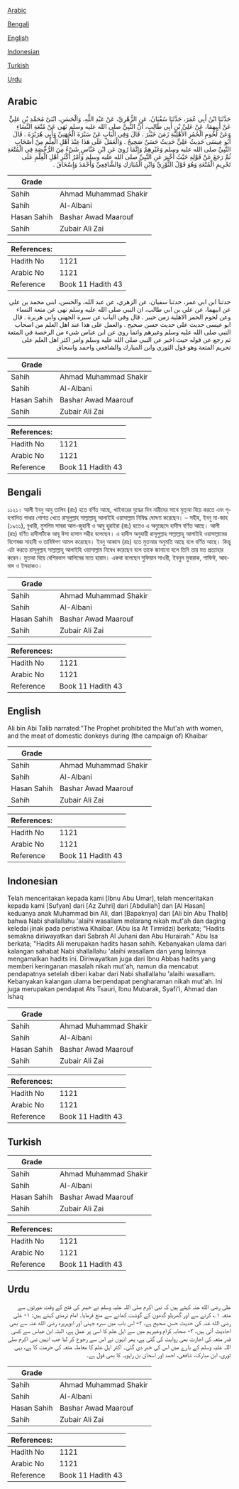 [Arabic](#arabic)

[Bengali](#bengali)

[English](#english)

[Indonesian](#indonesian)

[Turkish](#turkish)

[Urdu](#urdu)

## Arabic


<div dir="rtl" lang="ar" style={{fontSize:'larger',backgroundColor:'#f8f9fa',padding:20}}>
حَدَّثَنَا ابْنُ أَبِي عُمَرَ، حَدَّثَنَا سُفْيَانُ، عَنِ الزُّهْرِيِّ، عَنْ عَبْدِ اللَّهِ، وَالْحَسَنِ، ابْنَىْ مُحَمَّدِ بْنِ عَلِيٍّ عَنْ أَبِيهِمَا، عَنْ عَلِيِّ بْنِ أَبِي طَالِبٍ، أَنَّ النَّبِيَّ صلى الله عليه وسلم نَهَى عَنْ مُتْعَةِ النِّسَاءِ وَعَنْ لُحُومِ الْحُمُرِ الأَهْلِيَّةِ زَمَنَ خَيْبَرَ ‏.‏ قَالَ وَفِي الْبَابِ عَنْ سَبْرَةَ الْجُهَنِيِّ وَأَبِي هُرَيْرَةَ ‏.‏ قَالَ أَبُو عِيسَى حَدِيثُ عَلِيٍّ حَدِيثٌ حَسَنٌ صَحِيحٌ ‏.‏ وَالْعَمَلُ عَلَى هَذَا عِنْدَ أَهْلِ الْعِلْمِ مِنْ أَصْحَابِ النَّبِيِّ صلى الله عليه وسلم وَغَيْرِهِمْ وَإِنَّمَا رُوِيَ عَنِ ابْنِ عَبَّاسٍ شَيْءٌ مِنَ الرُّخْصَةِ فِي الْمُتْعَةِ ثُمَّ رَجَعَ عَنْ قَوْلِهِ حَيْثُ أُخْبِرَ عَنِ النَّبِيِّ صلى الله عليه وسلم وَأَمْرُ أَكْثَرِ أَهْلِ الْعِلْمِ عَلَى تَحْرِيمِ الْمُتْعَةِ وَهُوَ قَوْلُ الثَّوْرِيِّ وَابْنِ الْمُبَارَكِ وَالشَّافِعِيِّ وَأَحْمَدَ وَإِسْحَاقَ ‏.‏
</div>
<div style={{backgroundColor:'#f8f9fa',padding:20, marginBottom: 10}}><table> <thead> <tr> <th>Grade</th> <th></th> </tr> </thead> <tbody> <tr><td>Sahih</td><td>Ahmad Muhammad Shakir</td></tr><tr><td>Sahih</td><td>Al-Albani</td></tr><tr><td>Hasan Sahih</td><td>Bashar Awad Maarouf</td></tr><tr><td>Sahih</td><td>Zubair Ali Zai</td></tr></tbody></table><table> <thead> <tr> <th>References:</th> <th></th> </tr> </thead> <tbody><tr><td>Hadith No</td><td>1121</td></tr><tr><td>Arabic No</td><td>1121</td></tr><tr><td>Reference</td><td>Book 11 Hadith 43</td></tr></tbody></table></div>


<div dir="rtl" lang="ar" style={{fontSize:'larger',backgroundColor:'#f8f9fa',padding:20}}>
حدثنا ابن ابي عمر، حدثنا سفيان، عن الزهري، عن عبد الله، والحسن، ابنى محمد بن علي عن ابيهما، عن علي بن ابي طالب، ان النبي صلى الله عليه وسلم نهى عن متعة النساء وعن لحوم الحمر الاهلية زمن خيبر . قال وفي الباب عن سبرة الجهني وابي هريرة . قال ابو عيسى حديث علي حديث حسن صحيح . والعمل على هذا عند اهل العلم من اصحاب النبي صلى الله عليه وسلم وغيرهم وانما روي عن ابن عباس شيء من الرخصة في المتعة ثم رجع عن قوله حيث اخبر عن النبي صلى الله عليه وسلم وامر اكثر اهل العلم على تحريم المتعة وهو قول الثوري وابن المبارك والشافعي واحمد واسحاق
</div>
<div style={{backgroundColor:'#f8f9fa',padding:20, marginBottom: 10}}><table> <thead> <tr> <th>Grade</th> <th></th> </tr> </thead> <tbody> <tr><td>Sahih</td><td>Ahmad Muhammad Shakir</td></tr><tr><td>Sahih</td><td>Al-Albani</td></tr><tr><td>Hasan Sahih</td><td>Bashar Awad Maarouf</td></tr><tr><td>Sahih</td><td>Zubair Ali Zai</td></tr></tbody></table><table> <thead> <tr> <th>References:</th> <th></th> </tr> </thead> <tbody><tr><td>Hadith No</td><td>1121</td></tr><tr><td>Arabic No</td><td>1121</td></tr><tr><td>Reference</td><td>Book 11 Hadith 43</td></tr></tbody></table></div>

## Bengali


<div dir="ltr" lang="bn" style={{fontSize:'larger',backgroundColor:'#f8f9fa',padding:20}}>
১১২১। আলী ইবনু আবু তালিব (রাঃ) হতে বর্ণিত আছে, খাইবারের যুদ্ধের দিন নারীদের সাথে মুত্আ বিয়ে করতে এবং গৃহপালিত গাধার গোশত খেতে রাসূলুল্লাহ সাল্লাল্লাহু আলাইহি ওয়াসাল্লাম নিষিদ্ধ ঘোষণা করেছেন। – সহীহ, ইবনু মা-জাহ (১৯৬১), বুখারী, মুসলিম সাবরা আল-জুহানী ও আবু হুরাইরা (রাঃ) হতেও এ অনুচ্ছেদে হাদীস বর্ণিত আছে। আলী (রাঃ) বর্ণিত হাদীসটিকে আবূ ঈসা হাসান সহীহ বলেছেন। এ হাদীস অনুযায়ী রাসূলুল্লাহ সাল্লাল্লাহু আলাইহি ওয়াসাল্লামের বিশেষজ্ঞ সাহাবী ও তাবিঈগণ আমল করেছেন। ইবনু আব্বাস (রাঃ) হতে মুতআর অনুমতি আছে বলে বর্ণিত আছে। কিন্তু এটা করতে রাসূলুল্লাহ সাল্লাল্লাহু আলাইহি ওয়াসাল্লাম নিষেধ করেছেন বলে তাকে জানানো হলে তিনি তার মত প্রত্যাহার করেন। মুতআ বিয়ে বেশিরভাগ আলিমের মতে হারাম। একথা বলেছেন সুফিয়ান সাওরী, ইবনুল মুবারাক, শাফিঈ, আহমাদ ও ইসহাকও।
</div>
<div style={{backgroundColor:'#f8f9fa',padding:20, marginBottom: 10}}><table> <thead> <tr> <th>Grade</th> <th></th> </tr> </thead> <tbody> <tr><td>Sahih</td><td>Ahmad Muhammad Shakir</td></tr><tr><td>Sahih</td><td>Al-Albani</td></tr><tr><td>Hasan Sahih</td><td>Bashar Awad Maarouf</td></tr><tr><td>Sahih</td><td>Zubair Ali Zai</td></tr></tbody></table><table> <thead> <tr> <th>References:</th> <th></th> </tr> </thead> <tbody><tr><td>Hadith No</td><td>1121</td></tr><tr><td>Arabic No</td><td>1121</td></tr><tr><td>Reference</td><td>Book 11 Hadith 43</td></tr></tbody></table></div>

## English


<div dir="ltr" lang="en" style={{fontSize:'larger',backgroundColor:'#f8f9fa',padding:20}}>
Ali bin Abi Talib narrated:"The Prophet prohibited the Mut'ah with women, and the meat of domestic donkeys during (the campaign of) Khaibar
</div>
<div style={{backgroundColor:'#f8f9fa',padding:20, marginBottom: 10}}><table> <thead> <tr> <th>Grade</th> <th></th> </tr> </thead> <tbody> <tr><td>Sahih</td><td>Ahmad Muhammad Shakir</td></tr><tr><td>Sahih</td><td>Al-Albani</td></tr><tr><td>Hasan Sahih</td><td>Bashar Awad Maarouf</td></tr><tr><td>Sahih</td><td>Zubair Ali Zai</td></tr></tbody></table><table> <thead> <tr> <th>References:</th> <th></th> </tr> </thead> <tbody><tr><td>Hadith No</td><td>1121</td></tr><tr><td>Arabic No</td><td>1121</td></tr><tr><td>Reference</td><td>Book 11 Hadith 43</td></tr></tbody></table></div>

## Indonesian


<div dir="ltr" lang="id" style={{fontSize:'larger',backgroundColor:'#f8f9fa',padding:20}}>
Telah menceritakan kepada kami [Ibnu Abu Umar], telah menceritakan kepada kami [Sufyan] dari [Az Zuhri] dari [Abdullah] dan [Al Hasan] keduanya anak Muhammad bin Ali, dari [Bapaknya] dari [Ali bin Abu Thalib] bahwa Nabi shallallahu 'alaihi wasallam melarang nikah mut'ah dan daging keledai jinak pada peristiwa Khaibar. (Abu Isa At Tirmidzi) berkata; "Hadits semakna diriwayatkan dari Sabrah Al Juhani dan Abu Hurairah." Abu Isa berkata; "Hadits Ali merupakan hadits hasan sahih. Kebanyakan ulama dari kalangan sahabat Nabi shallallahu 'alaihi wasallam dan yang lainnya mengamalkan hadits ini. Diriwayatkan juga dari Ibnu Abbas hadits yang memberi keringanan masalah nikah mut'ah, namun dia mencabut pendapatnya setelah diberi kabar dari Nabi shallallahu 'alaihi wasallam. Kebanyakan kalangan ulama berpendapat pengharaman nikah mut'ah. Ini juga merupakan pendapat Ats Tsauri, Ibnu Mubarak, Syafi'i, Ahmad dan Ishaq
</div>
<div style={{backgroundColor:'#f8f9fa',padding:20, marginBottom: 10}}><table> <thead> <tr> <th>Grade</th> <th></th> </tr> </thead> <tbody> <tr><td>Sahih</td><td>Ahmad Muhammad Shakir</td></tr><tr><td>Sahih</td><td>Al-Albani</td></tr><tr><td>Hasan Sahih</td><td>Bashar Awad Maarouf</td></tr><tr><td>Sahih</td><td>Zubair Ali Zai</td></tr></tbody></table><table> <thead> <tr> <th>References:</th> <th></th> </tr> </thead> <tbody><tr><td>Hadith No</td><td>1121</td></tr><tr><td>Arabic No</td><td>1121</td></tr><tr><td>Reference</td><td>Book 11 Hadith 43</td></tr></tbody></table></div>

## Turkish


<div dir="ltr" lang="tr" style={{fontSize:'larger',backgroundColor:'#f8f9fa',padding:20}}>

</div>
<div style={{backgroundColor:'#f8f9fa',padding:20, marginBottom: 10}}><table> <thead> <tr> <th>Grade</th> <th></th> </tr> </thead> <tbody> <tr><td>Sahih</td><td>Ahmad Muhammad Shakir</td></tr><tr><td>Sahih</td><td>Al-Albani</td></tr><tr><td>Hasan Sahih</td><td>Bashar Awad Maarouf</td></tr><tr><td>Sahih</td><td>Zubair Ali Zai</td></tr></tbody></table><table> <thead> <tr> <th>References:</th> <th></th> </tr> </thead> <tbody><tr><td>Hadith No</td><td>1121</td></tr><tr><td>Arabic No</td><td>1121</td></tr><tr><td>Reference</td><td>Book 11 Hadith 43</td></tr></tbody></table></div>

## Urdu


<div dir="rtl" lang="ur" style={{fontSize:'larger',backgroundColor:'#f8f9fa',padding:20}}>
علی رضی الله عنہ کہتے ہیں کہ نبی اکرم صلی اللہ علیہ وسلم نے خیبر کی فتح کے وقت عورتوں سے متعہ ۱؎ کرنے سے اور گھریلو گدھوں کے گوشت کھانے سے منع فرمایا۔ امام ترمذی کہتے ہیں: ۱- علی رضی الله عنہ کی حدیث حسن صحیح ہے، ۲- اس باب میں سبرہ جہنی اور ابوہریرہ رضی الله عنہ سے بھی احادیث آئی ہیں، ۳- صحابہ کرام وغیرہم میں سے اہل علم کا اسی پر عمل ہے، البتہ ابن عباس سے کسی قدر متعہ کی اجازت بھی روایت کی گئی ہے، پھر انہوں نے اس سے رجوع کر لیا جب انہیں نبی اکرم صلی اللہ علیہ وسلم کے بارے میں اس کی خبر دی گئی۔ اکثر اہل علم کا معاملہ متعہ کی حرمت کا ہے، یہی ثوری، ابن مبارک، شافعی، احمد اور اسحاق بن راہویہ کا بھی قول ہے۔
</div>
<div style={{backgroundColor:'#f8f9fa',padding:20, marginBottom: 10}}><table> <thead> <tr> <th>Grade</th> <th></th> </tr> </thead> <tbody> <tr><td>Sahih</td><td>Ahmad Muhammad Shakir</td></tr><tr><td>Sahih</td><td>Al-Albani</td></tr><tr><td>Hasan Sahih</td><td>Bashar Awad Maarouf</td></tr><tr><td>Sahih</td><td>Zubair Ali Zai</td></tr></tbody></table><table> <thead> <tr> <th>References:</th> <th></th> </tr> </thead> <tbody><tr><td>Hadith No</td><td>1121</td></tr><tr><td>Arabic No</td><td>1121</td></tr><tr><td>Reference</td><td>Book 11 Hadith 43</td></tr></tbody></table></div>